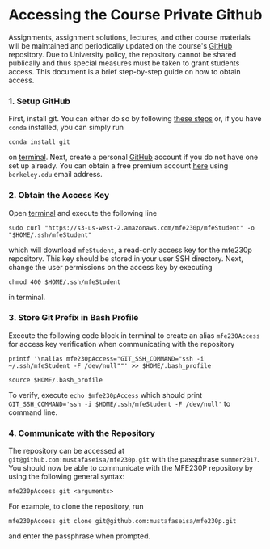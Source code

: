 # Accessing the Course Private Github

Assignments, assignment solutions, lectures, and other course materials will be maintained and periodically updated on the course's [GitHub](https://github.com) repository. Due to University policy, the repository cannot be shared publically and thus special measures must be taken to grant students access. This document is a brief step-by-step guide on how to obtain access.

### 1. Setup GitHub

First, install git. You can either do so by following [these steps](https://git-scm.com/book/en/v2/Getting-Started-Installing-Git) or, if you have `conda` installed, you can simply run

`conda install git`

on [terminal](https://en.wikipedia.org/wiki/Terminal_(macOS)). Next, create a personal [GitHub](https://github.com/) account if you do not have one set up already. You can obtain a free premium account [here](https://education.github.com) using `berkeley.edu` email address.

### 2. Obtain the Access Key

Open [terminal](https://en.wikipedia.org/wiki/Terminal_(macOS)) and execute the following line

`sudo curl "https://s3-us-west-2.amazonaws.com/mfe230p/mfeStudent" -o "$HOME/.ssh/mfeStudent"`

which will download `mfeStudent`, a read-only access key for the mfe230p repository. This key should be stored in your user SSH directory. Next, change the user permissions on the access key by executing

`chmod 400 $HOME/.ssh/mfeStudent`

in terminal.

### 3. Store Git Prefix in Bash Profile

Execute the following code block in terminal to create an alias `mfe230Access` for access key verification when communicating with the repository 

```
printf '\nalias mfe230pAccess="GIT_SSH_COMMAND="ssh -i ~/.ssh/mfeStudent -F /dev/null""' >> $HOME/.bash_profile

source $HOME/.bash_profile
```

To verify, execute `echo $mfe230pAccess` which should print `GIT_SSH_COMMAND='ssh -i $HOME/.ssh/mfeStudent -F /dev/null'` to command line.

### 4. Communicate with the Repository

The repository can be accessed at `git@github.com:mustafaseisa/mfe230p.git` with the passphrase `summer2017`. You should now be able to communicate with the MFE230P repository by using the following general syntax:

```
mfe230pAccess git <arguments>
```

For example, to clone the repository, run

`mfe230pAccess git clone git@github.com:mustafaseisa/mfe230p.git`

and enter the passphrase when prompted.